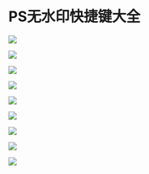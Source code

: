 PS无水印快捷键大全
==================

![](http://biangbiangpic.b0.upaiyun.com/blog/4a2d2f95432b63d92c089b404004f9ca.jpg)

![](http://biangbiangpic.b0.upaiyun.com/blog/9280e660d1bc06cec56ca9d4c771a0aa.jpg)

![](http://biangbiangpic.b0.upaiyun.com/blog/9713aca6cc61ca93bceeaedd78f57fee.jpg)

![](http://biangbiangpic.b0.upaiyun.com/blog/bd5b0bd3cbc8facc152e64a358751bc2.jpg)

![](http://biangbiangpic.b0.upaiyun.com/blog/b941b2f26fa0711085dfcac07de73885.jpg)

![](http://biangbiangpic.b0.upaiyun.com/blog/ab704864a8ddfa04f2cfc285db82552b.jpg)

![](http://biangbiangpic.b0.upaiyun.com/blog/6f6accaf1930226880ee821f7f9034e9.jpg)

![](http://biangbiangpic.b0.upaiyun.com/blog/9fa4fd63a29a36e710fe62698263324f.jpg)

![](http://biangbiangpic.b0.upaiyun.com/blog/70e9035db464bb02e232c6007a0f0fa4.jpg)

